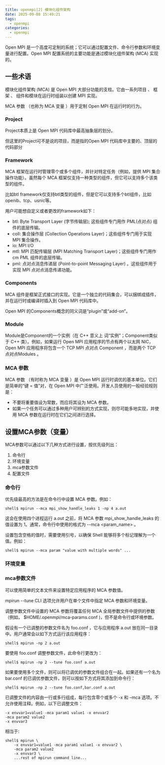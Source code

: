 ```yaml
---
title: openmpi[2] 模块化组件架构
date: 2025-09-08 15:49:21
tags:
  - openmpi
categories:
  - openmpi
---
```


Open MPI 是一个高度可定制的系统；它可以通过配置文件、命令行参数和环境变量进行配置。Open MPI 配置系统的主要功能是通过模块化组件架构 (MCA) 实现的。

## 一些术语

模块化组件架构 (MCA) 是 Open MPI 大部分功能的支柱。它由一系列项目 、 框架 、 组件和模块在运行时组装以创建 MPI 实现。

MCA 参数 （也称为 MCA 变量 ）用于定制 Open MPI 在运行时的行为。

### Project

Project本质上是 Open MPI 代码库中最高抽象层的划分。

但这里的Project可不是说的项目，而是指的Open MPI 代码库中主要的、顶层的代码部分

### Framework

MCA 框架在运行时管理零个或多个组件，并针对特定任务（例如，提供 MPI 集合操作功能）。虽然每个 MCA 框架仅支持一种类型的组件，但它可以支持多个该类型的组件。

比如btl framework仅支持btl类型的组件，但是它可以支持多个btl组件，比如openib、tcp、usnic等。

用户可能想自定义或者更改的framework如下：

- btl: Byte Transport Layer (字节传输层); 这些组件专门用作 PML(点对点) 组件的底层传输。
- coll: 集合操作层 (Collection Operations Layer)；这些组件专门用于实现 MPI 集合操作。
- io: MPI I/O
- mtl: MPI 匹配传输层 (MPI Matching Transport Layer)；这些组件专门用作 cm PML 组件的底层传输。
- pml: 点对点消息传递层 (Point-to-point Messaging Layer) 。这些组件用于实现 MPI 点对点消息传递功能。

### Components

MCA 组件是框架正式接口的实现。它是一个独立的代码集合，可以捆绑成插件，并在运行时或编译时插入到 Open MPI 代码库中。

Open MPI 的Components概念的同义词是“plugin”或“add-on”。

### Module

Module是Component的一个实例（在 C++ 意义上 词“实例”；Component类似于 C++ 类）。例如，如果运行 Open MPI 应用程序的节点有两个以太网 NIC，Open MPI 应用程序将包含一个 TCP MPI 点对点 Component ，而是两个 TCP 点对点Modules 。

### MCA 参数

MCA 参数 （有时称为 MCA 变量 ）是 Open MPI 运行时调优的基本单位。它们是简单的“键 = 值”对，在 Open MPI 中广泛使用。开发人员使用的一般经验规则是：

- 不要将重要值设为常数，而应将其设为 MCA 参数。
- 如果一个任务可以通过多种用户可辨别的方式实现，则尽可能多地实现，并使用 MCA 参数在运行时在它们之间进行选择。

## 设置MCA参数（变量）

MCA参数可以通过以下几种方式进行设置，按优先级列出：

1. 命令行
2. 环境变量
3. mca参数文件
4. 配置文件

### 命令行

优先级最高的方法是在命令行中设置 MCA 参数。例如：

```
shell$ mpirun --mca mpi_show_handle_leaks 1 -np 4 a.out
```

这会在使用四个进程运行 a.out 之前，将 MCA 参数 mpi_show_handle_leaks 的值设置为 1。通常，命令行中使用的格式为 --mca <param_name> <value> 。

设置包含空格的值时，需要使用引号，以确保 Shell 能够将多个标记理解为一个值。例如：

```
shell$ mpirun --mca param "value with multiple words" ...
```

### 环境变量

### mca参数文件

可以使用简单的文本文件来设置特定应用程序的 MCA 参数值。

mpirun --tune CLI 选项允许用户在单个文件中指定 MCA 参数和环境变量。

调整参数文件中设置的 MCA 参数将覆盖任何 MCA 全局参数文件中提供的参数（例如， $HOME/.openmpi/mca-params.conf )，但不是命令行或环境参数。

假设有一个已调整的参数文件名为 foo.conf ，它与应用程序 a.out 放在同一目录中。用户通常会以如下方式运行该应用程序：

```
shell$ mpirun -np 2 a.out
```

要使用 foo.conf 调整参数文件，此命令行更改为：

```
shell$ mpirun -np 2 --tune foo.conf a.out
```

如果要使用多个文件，则可以将已调优的参数文件组合在一起。如果还有一个名为 bar.conf 的已调优参数文件，则可以按如下方式将其添加到命令行：

```
shell$ mpirun -np 2 --tune foo.conf,bar.conf a.out
```

已调整文件的内容由一行或多行组成，每行包含零个或多个 -x 和 –mca 选项。不允许使用注释。例如，以下已调整文件：

```
-x envvar1=value1 -mca param1 value1 -x envvar2
-mca param2 value2
-x envvar3
```

相当于:

```
shell$ mpirun \
    -x envvar1=value1 -mca param1 value1 -x envvar2 \
    -mca param2 value2
    -x envvar3 \
    ...rest of mpirun command line...
```
